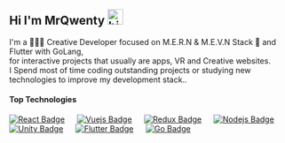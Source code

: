 ## Hi I'm MrQwenty <img src="https://user-images.githubusercontent.com/1303154/88677602-1635ba80-d120-11ea-84d8-d263ba5fc3c0.gif" width="28px" alt="hi">

I'm a 🧑🏻‍💻 Creative Developer focused on M.E.R.N & M.E.V.N Stack 🤖  and Flutter with GoLang, <br> 
for interactive projects that usually are apps, VR and Creative websites. <br>
I Spend most of time coding outstanding projects or studying new technologies to improve my development stack..


#### Top Technologies

<!-- TODO: Make technologies links takes you to repositories -->

[![React Badge](https://img.shields.io/badge/-ReactJS-61DBFB?style=for-the-badge&labelColor=black&logo=&logoColor=61DBFB)](#) &emsp; [![Vuejs Badge](https://img.shields.io/badge/-VueJS-3C873A?style=for-the-badge&labelColor=black&logo=vue&logoColor=3C873A)](#) &emsp; [![Redux Badge](https://img.shields.io/badge/-Redux-e535ab?style=for-the-badge&labelColor=black&logo=&logoColor=e535ab)](#) &emsp; [![Nodejs Badge](https://img.shields.io/badge/-Nodejs-3C873A?style=for-the-badge&labelColor=black&logo=&logoColor=3C873A)](#) &emsp; [![Unity Badge](https://img.shields.io/badge/-Unity-8E9087?style=for-the-badge&labelColor=black&logo=&logoColor=8E9087)](#) &emsp; [![Flutter Badge](https://img.shields.io/badge/-Flutter-007acc?style=for-the-badge&labelColor=black&logo=&logoColor=007acc)](#) &emsp; [![Go Badge](https://img.shields.io/badge/-Go-61DBFB?style=for-the-badge&labelColor=black&logo=&logoColor=61DBFB)](#)



